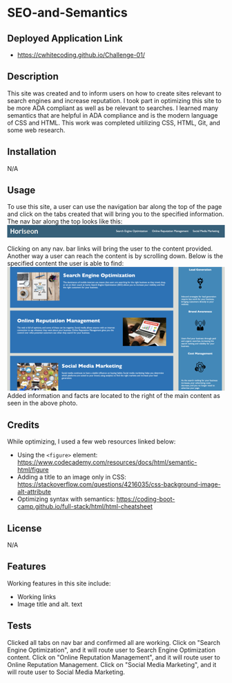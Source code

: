 # SEO-and-Semantics

## Deployed Application Link
- https://cwhitecoding.github.io/Challenge-01/

## Description
This site was created and to inform users on how to create sites relevant to search engines and increase reputation. I took part in optimizing this site to be more ADA compliant as well as be relevant to searches. I learned many semantics that are helpful in ADA compliance and is the modern language of CSS and HTML. This work was completed uitilizing CSS, HTML, Git, and some web research. 

## Installation
N/A

## Usage
To use this site, a user can use the navigation bar along the top of the page and click on the tabs created that will bring you to the specified information. The nav bar along the top looks like this:
![Screenshot of Nav Bar along top of site](assets/images/nav-bar.png)


Clicking on any nav. bar links will bring the user to the content provided. Another way a user can reach the content is by scrolling down. Below is the specified content the user is able to find:
![Screenshot of main content information](assets/images/content-shot.png)
Added information and facts are located to the right of the main content as seen in the above photo.

## Credits
While optimizing, I used a few web resources linked below:
- Using the `<figure>` element: https://www.codecademy.com/resources/docs/html/semantic-html/figure
- Adding a title to an image only in CSS: https://stackoverflow.com/questions/4216035/css-background-image-alt-attribute
- Optimizing syntax with semantics: https://coding-boot-camp.github.io/full-stack/html/html-cheatsheet


## License
N/A

## Features
Working features in this site include: 
- Working links
- Image title and alt. text

## Tests
Clicked all tabs on nav bar and confirmed all are working.
Click on "Search Engine Optimization", and it will route user to Search Engine Optimization content.
Click on "Online Reputation Management", and it will route user to Online Reputation Management.
Click on "Social Media Marketing", and it will route user to Social Media Marketing.